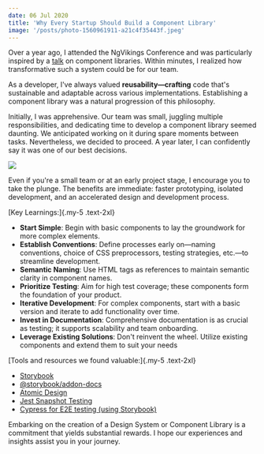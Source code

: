 ```yaml
---
date: 06 Jul 2020
title: 'Why Every Startup Should Build a Component Library'
image: '/posts/photo-1560961911-a21c4f35443f.jpeg'
---
```


Over a year ago, I attended the NgVikings Conference and was particularly inspired by a [talk](https://www.youtube.com/watch?v=QtZMTRq9Ly4) on component libraries. Within minutes, I realized how transformative such a system could be for our team.

As a developer, I've always valued **reusability—crafting** code that's sustainable and adaptable across various implementations. Establishing a component library was a natural progression of this philosophy.

Initially, I was apprehensive. Our team was small, juggling multiple responsibilities, and dedicating time to develop a component library seemed daunting. We anticipated working on it during spare moments between tasks. Nevertheless, we decided to proceed. A year later, I can confidently say it was one of our best decisions.

![](https://media.giphy.com/media/BlVnrxJgTGsUw/source.gif)

Even if you're a small team or at an early project stage, I encourage you to take the plunge. The benefits are immediate: faster prototyping, isolated development, and an accelerated design and development process.

[Key Learnings:]{.my-5 .text-2xl}

- **Start Simple**: Begin with basic components to lay the groundwork for more complex elements.
- **Establish Conventions**: Define processes early on—naming conventions, choice of CSS preprocessors, testing strategies, etc.—to streamline development.
- **Semantic Naming**: Use HTML tags as references to maintain semantic clarity in component names.
- **Prioritize Testing**: Aim for high test coverage; these components form the foundation of your product.
- **Iterative Development**: For complex components, start with a basic version and iterate to add functionality over time.
- **Invest in Documentation**: Comprehensive documentation is as crucial as testing; it supports scalability and team onboarding.
- **Leverage Existing Solutions**: Don't reinvent the wheel. Utilize existing components and extend them to suit your needs

[Tools and resources we found valuable:]{.my-5 .text-2xl}

- [Storybook](https://storybook.js.org/)
- [@storybook/addon-docs](https://www.npmjs.com/package/@storybook/addon-docs)
- [Atomic Design](https://bradfrost.com/blog/post/atomic-web-design/)
- [Jest Snapshot Testing](https://jestjs.io/docs/en/snapshot-testing)
- [Cypress for E2E testing (using Storybook)](https://www.cypress.io/)

Embarking on the creation of a Design System or Component Library is a commitment that yields substantial rewards. I hope our experiences and insights assist you in your journey.
